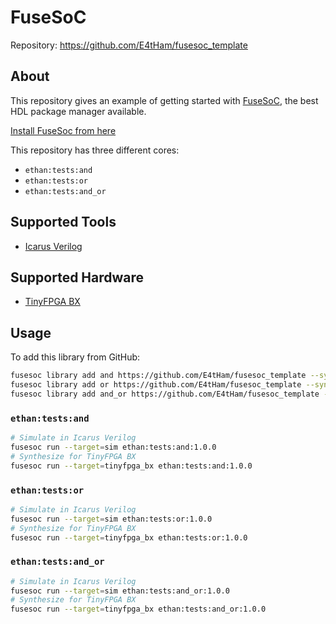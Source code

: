 
<!-- README.md -->

# FuseSoC

Repository: <https://github.com/E4tHam/fusesoc_template>

## About

This repository gives an example of getting started with [FuseSoC](https://github.com/olofk/fusesoc), the best HDL package manager available.

[Install FuseSoc from here](https://fusesoc.readthedocs.io/en/stable/user/installation.html)

This repository has three different cores:

* `ethan:tests:and`
* `ethan:tests:or`
* `ethan:tests:and_or`

## Supported Tools

* [Icarus Verilog](https://www.howtoinstall.me/ubuntu/18-04/iverilog/)

## Supported Hardware

* [TinyFPGA BX](https://tinyfpga.com/)

## Usage

To add this library from GitHub:

```bash
fusesoc library add and https://github.com/E4tHam/fusesoc_template --sync-type=git
fusesoc library add or https://github.com/E4tHam/fusesoc_template --sync-type=git
fusesoc library add and_or https://github.com/E4tHam/fusesoc_template --sync-type=git
```

### `ethan:tests:and`

```bash
# Simulate in Icarus Verilog
fusesoc run --target=sim ethan:tests:and:1.0.0
# Synthesize for TinyFPGA BX
fusesoc run --target=tinyfpga_bx ethan:tests:and:1.0.0
```

### `ethan:tests:or`

```bash
# Simulate in Icarus Verilog
fusesoc run --target=sim ethan:tests:or:1.0.0
# Synthesize for TinyFPGA BX
fusesoc run --target=tinyfpga_bx ethan:tests:or:1.0.0
```

### `ethan:tests:and_or`

```bash
# Simulate in Icarus Verilog
fusesoc run --target=sim ethan:tests:and_or:1.0.0
# Synthesize for TinyFPGA BX
fusesoc run --target=tinyfpga_bx ethan:tests:and_or:1.0.0
```
